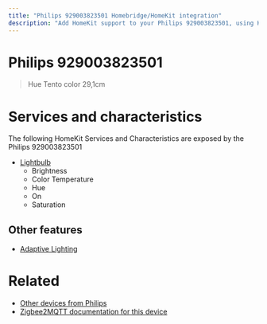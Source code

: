 ```yaml
---
title: "Philips 929003823501 Homebridge/HomeKit integration"
description: "Add HomeKit support to your Philips 929003823501, using Homebridge, Zigbee2MQTT and homebridge-z2m."
---
```

<!---
This file has been GENERATED using src/docgen/docgen.ts
DO NOT EDIT THIS FILE MANUALLY!
-->
# Philips 929003823501
> Hue Tento color 29,1cm


# Services and characteristics
The following HomeKit Services and Characteristics are exposed by
the Philips 929003823501

* [Lightbulb](../../light.md)
  * Brightness
  * Color Temperature
  * Hue
  * On
  * Saturation

## Other features
* [Adaptive Lighting](../../light.md)

# Related
* [Other devices from Philips](../index.md#philips)
* [Zigbee2MQTT documentation for this device](https://www.zigbee2mqtt.io/devices/929003823501.html)